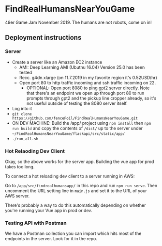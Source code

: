 # FindRealHumansNearYouGame
49er Game Jam November 2019. The humans are not robots, come on in!

## Deployment instructions

### Server

* Create a server like an Amazon EC2 instance
  * AMI: Deep Learning AMI (Ubutnu 16.04) Version 25.0 has been tested
  * Recc. g4dn.xlarge (on 11.7.2019 in my favorite region it's 0.52USD/hr)
  * Open port 80 to http traffic incoming and ssh traffic incoming on 22.
    * OPTIONAL: Open port 8080 to ping gpt2 server directly. Note that there's an endpoint we open up through port 80 to run prompts through gpt2 and the pickup line cropper already, so it's not useful outside of testing the 8080 server itself.
* Log into it
* `git clone https://github.com/fenceFoil/FindRealHumansNearYouGame.git`
* ON DEV MACHINE: Build the /app/ project using `npm install` then `npm run build` and copy the contents of `/dist/` up to the server under `~/FindRealHumansNearYouGame/flaskapi/src/static/app/`
* `./run_all.sh`

### Hot Relaoding Dev Client

Okay, so the above works for the server app. Building the vue app for prod takes too long.

To connect a hot reloading dev client to a server running in AWS:

Go to `/app/src/findrealhumansapp/` in this repo and run `npm run serve`. Then uncomment the URL setting line in `main.js` and set it to the URL of your AWS server.

There's probably a way to do this automatically depending on whether you're running your Vue app in prod or dev.

### Testing API with Postman

We have a Postman collection you can import which hits most of the endpoints in the server. Look for it in the repo.